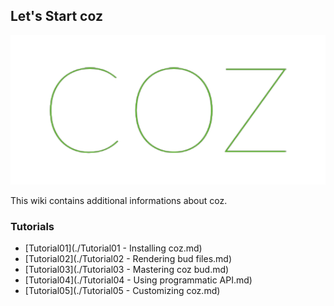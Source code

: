 Let's Start coz
-------

<a href="http://coz-labo.github.io/coz/homepage"><img style="height:px;" src="assets/images/coz-banner.png" height=""/></a>

This wiki contains additional informations about coz.



### Tutorials

+ [Tutorial01](./Tutorial01 - Installing coz.md)
+ [Tutorial02](./Tutorial02 - Rendering bud files.md)
+ [Tutorial03](./Tutorial03 - Mastering coz bud.md)
+ [Tutorial04](./Tutorial04 - Using programmatic API.md)
+ [Tutorial05](./Tutorial05 - Customizing coz.md)
